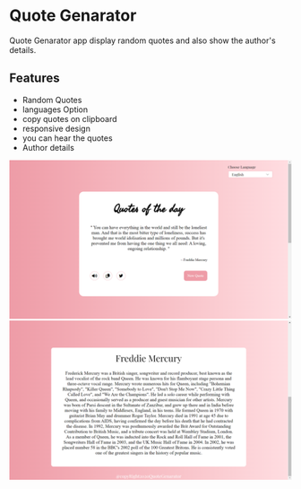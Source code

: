 
# Quote Genarator

Quote Genarator app display random quotes and also show the author's details.

## Features

- Random Quotes
- languages Option
- copy quotes on clipboard
- responsive design
- you can hear the quotes
- Author details




![Logo](Public/Images/Screenshot%20(114).png)
![Logo](Public/Images/Screenshot%20(115).png)

